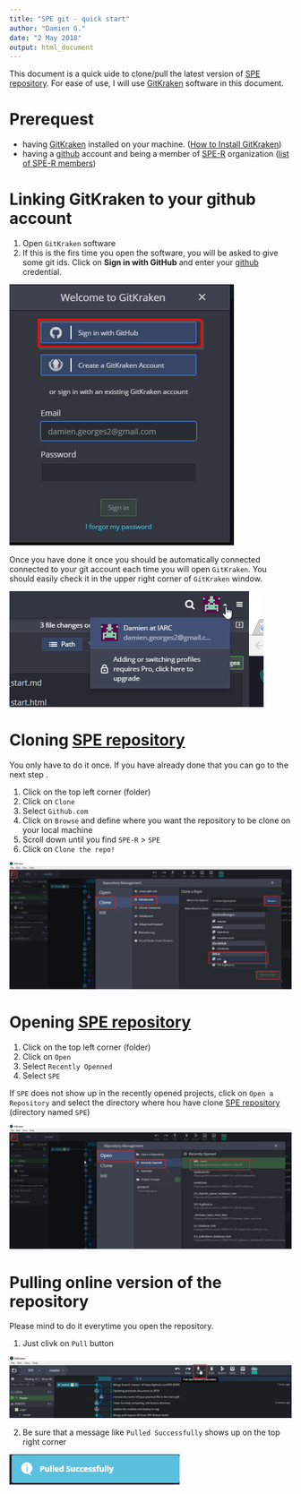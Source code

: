 ```yaml
---
title: "SPE git - quick start"
author: "Damien G."
date: "2 May 2018"
output: html_document
---
```


This document is a quick uide to clone/pull the latest version of [SPE repository](https://github.com/SPE-R/SPE).
For ease of use, I will use [GitKraken](https://www.gitkraken.com/) software in this document.

# Prerequest

  - having [GitKraken](https://www.gitkraken.com) installed on your machine. ([How to Install GitKraken](https://support.gitkraken.com/how-to-install]))
  - having a [github](https://github.com/) account and being a member of [SPE-R](https://github.com/orgs/SPE-R) 
  organization ([list of SPE-R members](https://github.com/orgs/SPE-R/people))
 
 
# Linking GitKraken to your github account

1. Open `GitKraken` software
2. If this is the firs time you open the software, you will be asked to give some git ids. Click on 
**Sign in with GitHub** and enter your [github](https://github.com/) credential.

![](SPE_git-quick_start-images\spe_git-quick_start-001.png)

Once you have done it once you should be automatically connected connected to your git account each time
you will open `GitKraken`. You should easily check it in the upper right corner of `GitKraken` window.

![](SPE_git-quick_start-images\spe_git-quick_start-002.png)



# Cloning [SPE repository](https://github.com/SPE-R/SPE)

You only have to do it once. If you have already done that you can go to the next step .

1. Click on the top left corner (folder)
2. Click on `Clone`
3. Select `Github.com`
4. Click on `Browse` and define where you want the repository to be clone on your local machine
5. Scroll down until you find `SPE-R` > `SPE` 
6. Click on `Clone the repo!`

![](SPE_git-quick_start-images\spe_git-quick_start-003.png)


# Opening [SPE repository](https://github.com/SPE-R/SPE)

1. Click on the top left corner (folder)
2. Click on `Open`
3. Select `Recently Openned`
4. Select `SPE`

If `SPE` does not show up in the recently opened projects, click on `Open a Repository` and select the 
directory where hou have clone [SPE repository](https://github.com/SPE-R/SPE) (directory named `SPE`)

![](SPE_git-quick_start-images\spe_git-quick_start-004.png)

# Pulling online version of the repository

Please mind to do it everytime you open the repository.

1. Just clivk on `Pull` button

![](SPE_git-quick_start-images\spe_git-quick_start-005.png)

2. Be sure that a message like `Pulled Successfully` shows up on the top right corner

![](SPE_git-quick_start-images\spe_git-quick_start-006.png)



